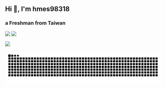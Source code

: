 ## Hi 👋, I'm hmes98318

### a Freshman from Taiwan  

![](https://github-profile-summary-cards.vercel.app/api/cards/stats?username=hmes98318&theme=default)
![](https://github-profile-summary-cards.vercel.app/api/cards/repos-per-language?username=hmes98318&theme=default)  

![](https://github-profile-summary-cards.vercel.app/api/cards/profile-details?username=hmes98318&theme=default)  

![github contribution grid snake animation](https://raw.githubusercontent.com/hmes98318/hmes98318/output/github-contribution-grid-snake.svg)
<!--
**hmes98318/hmes98318** is a ✨ _special_ ✨ repository because its `README.md` (this file) appears on your GitHub profile.

Here are some ideas to get you started:

- 🔭 I’m currently working on ...
- 🌱 I’m currently learning ...
- 👯 I’m looking to collaborate on ...
- 🤔 I’m looking for help with ...
- 💬 Ask me about ...
- 📫 How to reach me: ...
- 😄 Pronouns: ...
- ⚡ Fun fact: ...
-->
